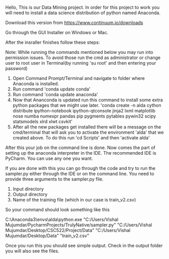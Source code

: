 Hello, This is our Data Mining project. In order for this project to work you will need to install a data science distribution of python named Anaconda.

Download this version from https://www.continuum.io/downloads

Go through the GUI Installer on Windows or Mac.

After the insraller finishes follow these steps:

Note: While running the commands mentioned below you may run into permission issues. To avoid those run the cmd as administrator or change user to root user in Terminal(by running 'su root' and then entering your password)

1. Open Command Prompt/Terminal and navigate to folder where Anaconda is installed.
2. Run command 'conda update conda'
3. Run command 'conda update anaconda'
4. Now that Ananconda is updated run this command to install some extra python packages that we might use later.
  'conda create -n alda cython distribute ipython-notebook ipython-qtconsole jinja2 lxml matplotlib nose numba numexpr pandas pip pygments pytables pywin32 scipy statsmodels xlrd xlwt csvkit'
5. After all the new packages get installed there will be a message on the cmd/terminal that will ask you to activate the environment 'alda' that we created above. To do this run 'cd Scripts' and then 'activate alda'

After this your job on the command line is done. Now comes the part of setting up the anaconda interpreter in the IDE. The recommended IDE is PyCharm. You can use any one you want. 

If you are done with this you can go through the code and try to run the sampler.py either through the IDE or on the command line. You need to provide three arguments to the sampler.py file.
1. Input directory
2. Output directory
3. Name of the training file (which in our case is train_v2.csv)

So your command should look something like this

C:\Anaconda3\envs\alda\python.exe "C:/Users/Vishal Mujumdar/PycharmProjects/TrulyNative/sampler.py" "C:/Users/Vishal Mujumdar/Desktop/CSC522/Project/Data" "C:/Users/Vishal Mujumdar/Desktop/Data" "train_v2.csv"

Once you run this you should see simple output. Check in the output folder you will also see the files.
